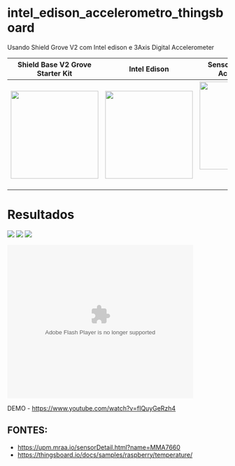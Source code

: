 # intel_edison_accelerometro_thingsboard
Usando Shield Grove V2 com Intel edison e 3Axis Digital Accelerometer


 <table>
  <tr>
    <th>
        Shield Base V2 Grove Starter Kit 
    </th>
    <th>
        Intel Edison 
    </th>
    <th>
        Sensor 3 Axis Digital Accelerometer 
    </th>    
  </tr>
 
  <tr>
    <th>
        <img src="https://uploads.filipeflop.com/2017/08/1AS31_1.jpg" width="200" height="200"> 
    </th>
    <th>
        <img src="https://s3-sa-east-1.amazonaws.com/multilogica-files/Edison_Intel_com_interface_para_Arduino_M.jpg" width="200" height="200"> 
    </th>
    <th>
        <img src="https://media-cdn.seeedstudio.site/media/catalog/product/cache/9d0ce51a71ce6a79dfa2a98d65a0f0bd/h/t/httpsstatics3.seeedstudio.comimages101020050201.jpg" width="200" height="200"> 
        
    </th>

  </tr>
  
</table> 


# Resultados 

![](https://github.com/juanengml/intel_edison_accelerometro_thingsboard/blob/master/1.png)
![](https://github.com/juanengml/intel_edison_accelerometro_thingsboard/blob/master/2.png)
![](https://github.com/juanengml/intel_edison_accelerometro_thingsboard/blob/master/3.png)


<object width="425" height="350">
  <param name="movie" value="https://www.youtube.com/watch?v=fIQuyGeRzh4" />
  <param name="wmode" value="transparent" />
  <embed src="https://www.youtube.com/watch?v=fIQuyGeRzh4"
         type="application/x-shockwave-flash"
         wmode="transparent" width="425" height="350" />
</object>


DEMO - https://www.youtube.com/watch?v=fIQuyGeRzh4

## FONTES:

-  https://upm.mraa.io/sensorDetail.html?name=MMA7660
-  https://thingsboard.io/docs/samples/raspberry/temperature/


